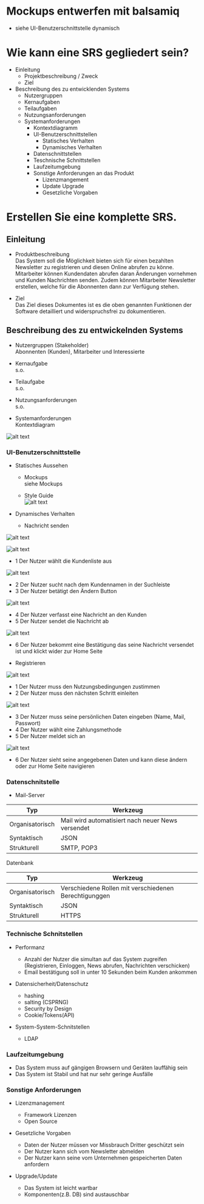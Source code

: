 # Mockups entwerfen mit balsamiq 

* siehe UI-Benutzerschnittstelle dynamisch

# Wie kann eine SRS gegliedert sein?

* Einleitung
  * Projektbeschreibung / Zweck
  * Ziel
* Beschreibung des zu entwicklenden Systems
  * Nutzergruppen
  * Kernaufgaben
  * Teilaufgaben
  * Nutzungsanforderungen
  * Systemanforderungen
    * Kontextdiagramm
    * UI-Benutzerschnittstellen
      * Statisches Verhalten
      * Dynamisches Verhalten
    * Datenschnittstellen
    * Teschnische Schnittstellen
    * Laufzeitumgebung
    * Sonstige Anforderungen an das Produkt
      * Lizenzmangement
      * Update Upgrade
      * Gesetzliche Vorgaben

# Erstellen Sie eine komplette SRS.

## Einleitung

* Produktbeschreibung  
Das System soll die Möglichkeit bieten sich für einen bezahlten Newsletter zu registrieren und diesen Online abrufen zu könne. 
Mitarbeiter können Kundendaten abrufen daran Änderungen vornehmen und Kunden Nachrichten senden. Zudem können Mitarbeiter Newsletter erstellen,
 welche für die Abonnenten dann zur Verfügung stehen.
 
* Ziel  
Das Ziel dieses Dokumentes ist es die oben genannten Funktionen der Software detailliert
und widerspruchsfrei zu dokumentieren.

## Beschreibung des zu entwickelnden Systems

* Nutzergruppen (Stakeholder)  
Abonnenten (Kunden), Mitarbeiter und Interessierte

* Kernaufgabe  
s.o.
* Teilaufgabe  
s.o.
* Nutzungsanforderungen  
s.o.
* Systemanforderungen  
Kontextdiagram

![alt text](https://github.com/SoenkeSobott/SWAR/blob/master/SWAR-01/images/Kontextdiagram.png "Kontextdiagram")

### UI-Benutzerschnittstelle

* Statisches Aussehen
  * Mockups  
 siehe Mockups 

  * Style Guide  
  ![alt text](https://github.com/SoenkeSobott/SWAR/blob/master/SWAR-01/images/StyleGuide.png "StyleGuide")


* Dynamisches Verhalten

  * Nachricht senden
  
![alt text](https://github.com/SoenkeSobott/SWAR/blob/master/SWAR-01/images/NachrichtSenden.png "NachrichtSenden")


![alt text](https://github.com/SoenkeSobott/SWAR/blob/master/SWAR-01/images/Nachricht01.png "Nachricht01")

* 1 Der Nutzer wählt die Kundenliste aus

![alt text](https://github.com/SoenkeSobott/SWAR/blob/master/SWAR-01/images/Nachricht02.png "Nachricht02")

* 2 Der Nutzer sucht nach dem Kundennamen in der Suchleiste
* 3 Der Nutzer betätigt den Ändern Button

![alt text](https://github.com/SoenkeSobott/SWAR/blob/master/SWAR-01/images/Nachricht03.png "Nachricht03")

* 4 Der Nutzer verfasst eine Nachricht an den Kunden
* 5 Der Nutzer sendet die Nachricht ab

![alt text](https://github.com/SoenkeSobott/SWAR/blob/master/SWAR-01/images/Nachricht04.png "Nachricht04")

* 6 Der Nutzer bekommt eine Bestätigung das seine Nachricht versendet ist und 
klickt wider zur Home Seite


* Registrieren

![alt text](https://github.com/SoenkeSobott/SWAR/blob/master/SWAR-01/images/Registrierung01.png "Registrierung01")

* 1 Der Nutzer muss den Nutzungsbedingungen zustimmen
* 2 Der Nutzer muss den nächsten Schritt einleiten

![alt text](https://github.com/SoenkeSobott/SWAR/blob/master/SWAR-01/images/Registrierung02.png "Registrierung02")

* 3 Der Nutzer muss seine persönlichen Daten eingeben (Name, Mail, Passwort)
* 4 Der Nutzer wählt eine Zahlungsmethode
* 5 Der Nutzer meldet sich an

![alt text](https://github.com/SoenkeSobott/SWAR/blob/master/SWAR-01/images/Registrierung03.png "Registrierung03")

* 6 Der Nutzer sieht seine angegebenen Daten und kann diese ändern oder 
zur Home Seite navigieren




### Datenschnitstelle

* Mail-Server  

| Typ             |    Werkzeug                                       |
|---------------- |------------------------------------               |
| Organisatorisch | Mail wird automatisiert nach neuer News versendet |
| Syntaktisch     | JSON                                              |
| Strukturell     | SMTP, POP3                                        |

Datenbank

| Typ             |    Werkzeug                                             |
|---------------- |------------------------------------                     |
| Organisatorisch | Verschiedene Rollen mit verschiedenen Berechtigunggen   |
| Syntaktisch     | JSON                                                    |
| Strukturell     | HTTPS                                                   |


### Technische Schnitstellen

* Performanz
  * Anzahl der Nutzer die simultan auf das System zugreifen 
  (Registrieren, Einloggen, News abrufen, Nachrichten verschicken)
  * Email bestätigung soll in unter 10 Sekunden beim Kunden ankommen

* Datensicherheit/Datenschutz
  * hashing
  * salting (CSPRNG)
  * Security by Design
  * Cookie/Tokens(API)

* System-System-Schnitstellen
  * LDAP
  
### Laufzeitumgebung

* Das System muss auf gängigen Browsern und Geräten lauffähig sein
* Das System ist Stabil und hat nur sehr geringe Ausfälle


### Sonstige Anforderungen
* Lizenzmanagement
  * Framework Lizenzen
  * Open Source
  
* Gesetzliche Vorgaben
  * Daten der Nutzer müssen vor Missbrauch Dritter geschützt sein
  * Der Nutzer kann sich vom Newsletter abmelden
  * Der Nutzer kann seine vom Unternehmen gespeicherten Daten anfordern
 
* Upgrade/Update
  * Das System ist leicht wartbar
  * Komponenten(z.B. DB) sind austauschbar
